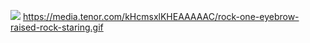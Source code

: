 ![](https://media.tenor.com/kHcmsxlKHEAAAAAC/rock-one-eyebrow-raised-rock-staring.gif)
https://media.tenor.com/kHcmsxlKHEAAAAAC/rock-one-eyebrow-raised-rock-staring.gif
 
